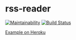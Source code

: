 # rss-reader
[![Maintainability](https://api.codeclimate.com/v1/badges/7b18697b51f3c09cbb8f/maintainability)](https://codeclimate.com/github/deadmp3/rss-reader/maintainability)
[![Build Status](https://travis-ci.org/deadmp3/rss-reader.svg?branch=master)](https://travis-ci.org/deadmp3/rss-reader)

[Example on Heroku](https://rss-reader-sergey.herokuapp.com/)